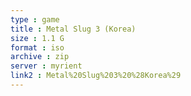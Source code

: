 ```yaml
---
type : game
title : Metal Slug 3 (Korea)
size : 1.1 G
format : iso
archive : zip
server : myrient
link2 : Metal%20Slug%203%20%28Korea%29
---
```

